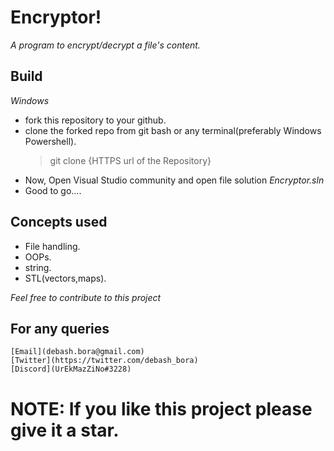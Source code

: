 # Encryptor!
*A program to encrypt/decrypt a file's content.*

## Build 
*Windows*
- fork this repository to your github.
- clone the forked repo from git bash or any terminal(preferably Windows Powershell).
    >git clone {HTTPS url of the Repository}
- Now, Open Visual Studio community and open file solution *Encryptor.sln*
- Good to go....

## Concepts used
- File handling.
- OOPs.
- string.
- STL(vectors,maps).

*Feel free to contribute to this project*

## For any queries
    [Email](debash.bora@gmail.com)
    [Twitter](https://twitter.com/debash_bora)
    [Discord](UrEkMazZiNo#3228)
    
# NOTE: If you like this project please give it a star.

